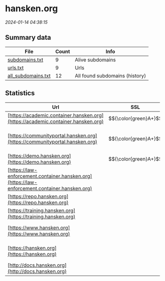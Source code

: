 # hansken.org
*2024-01-14 04:38:15*
## Summary data


| File       | Count | Info |
|------------|-------|------|
|[subdomains.txt](/data/hansken.org/subdomains.txt)|9|Alive subdomains|
|[urls.txt](/data/hansken.org/urls.txt)|9|Urls|
|[all_subdomains.txt](/data/hansken.org/all_subdomains.txt)|12|All found subdomains (history)|


## Statistics


| Url | SSL | Server | Cookie | HSTS | CSP | XFO | XXP | RP | Tech |Title |
|------------|-------|------|------|------|------|------|------|------|------|------|
|[https://academic.container.hansken.org](https://academic.container.hansken.org)| $${\color{green}A+}$$ || |:white_check_mark: | | | | :white_check_mark: |HSTS|Error 400 Not a...|
|[https://communityportal.hansken.org](https://communityportal.hansken.org)| $${\color{green}A+}$$ |Apache| |:white_check_mark: |:warning: | :white_check_mark: | :white_check_mark: | :white_check_mark: |Apache HTTP Server HSTS||
|[https://demo.hansken.org](https://demo.hansken.org)| $${\color{green}A+}$$ || |:white_check_mark: | | | | :white_check_mark: |HSTS|301 Moved Perman...|
|[https://law-enforcement.container.hansken.org](https://law-enforcement.container.hansken.org)| || |:white_check_mark: | | | | :white_check_mark: |HSTS|Error 400 Not a...|
|[https://repo.hansken.org](https://repo.hansken.org)| || |:white_check_mark: | | :white_check_mark: | :white_check_mark: | :white_check_mark: |HSTS|Nexus Repository...|
|[https://training.hansken.org](https://training.hansken.org)| || |:white_check_mark: | | | | :white_check_mark: |HSTS|Hansken UI|
|[https://www.hansken.org](https://www.hansken.org)| |Apache| |:white_check_mark: |:warning: | :white_check_mark: | :white_check_mark: | :white_check_mark: |Apache HTTP Server|302 Found|
|[https://hansken.org](https://hansken.org)| |Apache| |:white_check_mark: |:warning: | :white_check_mark: | :white_check_mark: | :white_check_mark: |Apache HTTP Server|302 Found|
|[http://docs.hansken.org](http://docs.hansken.org)| || | | | | | :white_check_mark: |||